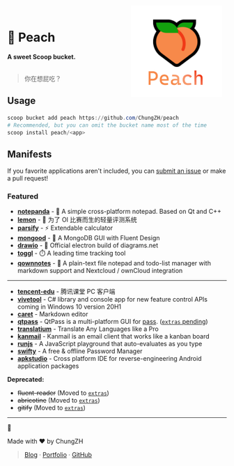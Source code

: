 <p align="center">
<img width="210" height="210" alt="Peach" src="./assets/peach.png" align="right" style="float: right; margin: 0 10px 0 0;"/>
</br>
<h1>🍑 Peach</h1>
<strong>A sweet Scoop bucket.</strong>
</br>
</br>
<blockquote>你在想屁吃？</blockquote>
</p>

## Usage

```powershell
scoop bucket add peach https://github.com/ChungZH/peach
# Recommended, but you can omit the bucket name most of the time
scoop install peach/<app>
```

## Manifests

If you favorite applications aren't included, you can [submit an issue](https://github.com/ChungZH/peach/issues/new) or make a pull request!

### Featured

- [**notepanda**](https://github.com/ChungZH/notepanda) - 📃 A simple cross-platform notepad. Based on Qt and C++
- [**lemon**](https://github.com/iotang/Project_LemonLime) - 🍋 为了 OI 比赛而生的轻量评测系统
- [**parsify**](https://parsify.app/) - ⚡ Extendable calculator
- [**mongood**](https://github.com/RenzHoly/Mongood) - 🥭 A MongoDB GUI with Fluent Design
- [**drawio**](https://github.com/jgraph/drawio-desktop) - 📐 Official electron build of diagrams.net
- [**toggl**](https://toggl.com/) - ⏱️ A leading time tracking tool
- [**qownnotes**](https://www.qownnotes.org/) - 📓 A plain-text file notepad and todo-list manager with markdown support and Nextcloud / ownCloud integration

------

- [**tencent-edu**](https://ke.qq.com/) - 腾讯课堂 PC 客户端
- [**vivetool**](https://github.com/thebookisclosed/ViVe) - C# library and console app for new feature control APIs coming in Windows 10 version 20H1
- [**caret**](https://caret.io) - Markdown editor
- [**qtpass**](https://qtpass.org/) - QtPass is a multi-platform GUI for [pass](https://www.passwordstore.org/). ([`extras` pending](https://github.com/lukesampson/scoop-extras/pull/4465))
- [**translatium**](https://translatiumapp.com/) - Translate Any Languages like a Pro
- [**kanmail**](https://kanmail.io/) - Kanmail is an email client that works like a kanban board
- [**runjs**](https://runjs.dev/) - A JavaScript playground that auto-evaluates as you type
- [**swifty**](https://getswifty.pro/) -  A free & offline Password Manager
- [**apkstudio**](https://vaibhavpandey.com/apkstudio/) - Cross platform IDE for reverse-engineering Android application packages

**Deprecated:**

- ~~fluent-reader~~ (Moved to [`extras`](https://github.com/lukesampson/scoop-extras/pull/4450))
- ~~abricotine~~ (Moved to [`extras`](https://github.com/lukesampson/scoop-extras/pull/4453))
- ~~gitify~~ (Moved to [`extras`](https://github.com/lukesampson/scoop-extras/pull/4455))

---

🍑

Made with ❤ by ChungZH

> [Blog](https://chungzh.cn) · [Portfolio](https://chungzh.cc) · [GitHub](https://github.com/ChungZH)
